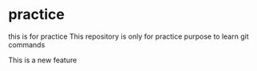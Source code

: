 # practice

this is for practice
This repository is only for practice purpose
to learn git commands

This is a new feature
